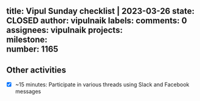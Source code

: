 title:	Vipul Sunday checklist | 2023-03-26
state:	CLOSED
author:	vipulnaik
labels:	
comments:	0
assignees:	vipulnaik
projects:	
milestone:	
number:	1165
--
## Other activities

- [x] ~15 minutes: Participate in various threads using Slack and Facebook messages
